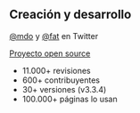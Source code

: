 ## Creación y desarrollo

[@mdo](https://twitter.com/mdo) y [@fat](https://twitter.com/fat) en Twitter

[Proyecto open source](https://github.com/twbs/bootstrap)

* 11.000+ revisiones
* 600+ contribuyentes
* 30+ versiones (v3.3.4)
* 100.000+ páginas lo usan
